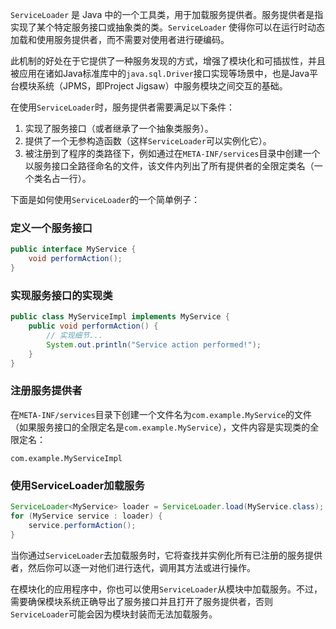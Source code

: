 `ServiceLoader` 是 Java 中的一个工具类，用于加载服务提供者。服务提供者是指实现了某个特定服务接口或抽象类的类。`ServiceLoader` 使得你可以在运行时动态加载和使用服务提供者，而不需要对使用者进行硬编码。

此机制的好处在于它提供了一种服务发现的方式，增强了模块化和可插拔性，并且被应用在诸如Java标准库中的`java.sql.Driver`接口实现等场景中，也是Java平台模块系统（JPMS，即Project Jigsaw）中服务模块之间交互的基础。

在使用`ServiceLoader`时，服务提供者需要满足以下条件：

1. 实现了服务接口（或者继承了一个抽象类服务）。
2. 提供了一个无参构造函数（这样`ServiceLoader`可以实例化它）。
3. 被注册到了程序的类路径下，例如通过在`META-INF/services`目录中创建一个以服务接口全路径命名的文件，该文件内列出了所有提供者的全限定类名（一个类名占一行）。

下面是如何使用`ServiceLoader`的一个简单例子：

### 定义一个服务接口

```java
public interface MyService {
    void performAction();
}
```

### 实现服务接口的实现类

```java
public class MyServiceImpl implements MyService {
    public void performAction() {
        // 实现细节...
        System.out.println("Service action performed!");
    }
}
```

### 注册服务提供者

在`META-INF/services`目录下创建一个文件名为`com.example.MyService`的文件（如果服务接口的全限定名是`com.example.MyService`），文件内容是实现类的全限定名：

```
com.example.MyServiceImpl
```

### 使用ServiceLoader加载服务

```java
ServiceLoader<MyService> loader = ServiceLoader.load(MyService.class);
for (MyService service : loader) {
    service.performAction();
}
```

当你通过`ServiceLoader`去加载服务时，它将查找并实例化所有已注册的服务提供者，然后你可以逐一对他们进行迭代，调用其方法或进行操作。

在模块化的应用程序中，你也可以使用`ServiceLoader`从模块中加载服务。不过，需要确保模块系统正确导出了服务接口并且打开了服务提供者，否则`ServiceLoader`可能会因为模块封装而无法加载服务。